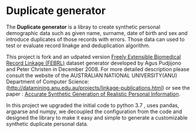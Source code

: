 # Duplicate generator

The **Duplicate generator** is a libray to create synthetic personal demographic data  such as given name, surname, date of birth and sex  and introduce duplicates  of those records with errors. Those data can used to test or evaluate record linakge and deduplication algorithm.

This project is fork and an udpated version [Freely Extensible Biomedical Record Linkage (FEBRL)](https://sourceforge.net/projects/febrl/) dataset generator developed  by Agus Pudjijono and Peter Christen in December 2008. For more detailed description please consult the website of the  AUSTRALIAN NATIONAL UNIVERSITY(ANU)  Department of Computer Science: (http://datamining.anu.edu.au/projects/linkage-publications.html) or see the paper : [Accurate Synthetic Generation of Realistic Personal Information](http://users.cecs.anu.edu.au/~christen/publications/pakdd2009-submitted.pdf).

In this project we upgraded the initial code to python 3.7 , uses pandas, argparse and numpy, we decoupled the configuration from the code and designed the library to make it easy and simple to generate a customizable  synthetic duplicate personal data.

